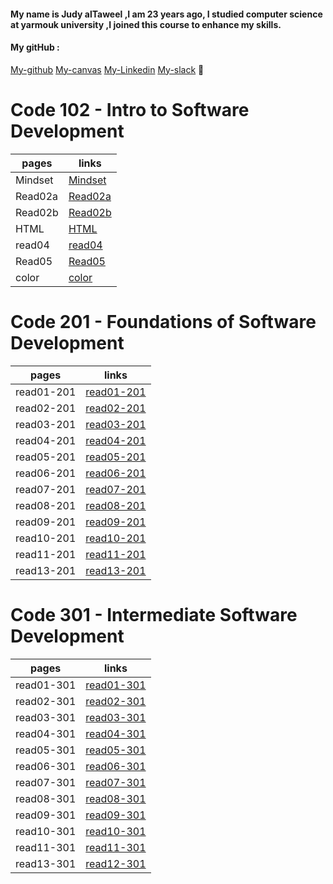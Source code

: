 
#### My name is Judy alTaweel ,I am 23 years ago, I studied computer science at yarmouk university ,I joined this course to enhance my skills.
#### My gitHub :
[My-github](https://github.com/judyal-taweel)
[My-canvas](https://canvas.instructure.com/profile)
[My-Linkedin](https://www.linkedin.com/in/judy-bataineh-9a832a1b7/)
[My-slack](https://app.slack.com/client/TNGRRLUMA/G01MCKS0JG1/user_profile/U01KT1RF5U1)
:black_heart:


# Code 102 - Intro to Software Development

pages | links
----- | -----
Mindset |  [Mindset](https://judyal-taweel.github.io/reading-notes02/Mindset)
Read02a |  [Read02a](https://judyal-taweel.github.io/reading-notes02/Read02a)
Read02b |  [Read02b](https://judyal-taweel.github.io/reading-notes02/Read02b)
HTML |  [HTML](https://judyal-taweel.github.io/reading-notes02/HTML)
read04 |  [read04](https://judyal-taweel.github.io/reading-notes02/read04)
Read05 |  [Read05](https://judyal-taweel.github.io/reading-notes02/Read05)
color |   [color](https://judyal-taweel.github.io/reading-notes02/color)

# Code 201 - Foundations of Software Development

pages | links
------| -----
read01-201 | [read01-201](https://judyal-taweel.github.io/reading-notes02/read201)
read02-201 | [read02-201](https://judyal-taweel.github.io/reading-notes02/read02-201)
read03-201 | [read03-201](https://judyal-taweel.github.io/reading-notes02/read03-201)
read04-201 | [read04-201](https://judyal-taweel.github.io/reading-notes02/read04-201)
read05-201 | [read05-201](https://judyal-taweel.github.io/reading-notes02/read05-201)
read06-201 | [read06-201](https://judyal-taweel.github.io/reading-notes02/read06-201)
read07-201 | [read07-201](https://judyal-taweel.github.io/reading-notes02/read07-201)
read08-201 | [read08-201](https://judyal-taweel.github.io/reading-notes02/read08-201)
read09-201 | [read09-201](https://judyal-taweel.github.io/reading-notes02/read09-201)
read10-201 | [read10-201](https://judyal-taweel.github.io/reading-notes02/read10-201)
read11-201 | [read11-201](https://judyal-taweel.github.io/reading-notes02/read11-201)
read13-201 | [read13-201](https://judyal-taweel.github.io/reading-notes02/read13-201)

# Code 301 - Intermediate Software Development

pages | links
------| -----
read01-301 | [read01-301](https://judyal-taweel.github.io/reading-notes02/read01-301)
read02-301 | [read02-301]()
read03-301 | [read03-301]()
read04-301 | [read04-301]()
read05-301 | [read05-301]()
read06-301 | [read06-301]()
read07-301 | [read07-301]()
read08-301 | [read08-301]()
read09-301 | [read09-301]()
read10-301 | [read10-301]()
read11-301 | [read11-301]()
read13-301 | [read12-301]()


